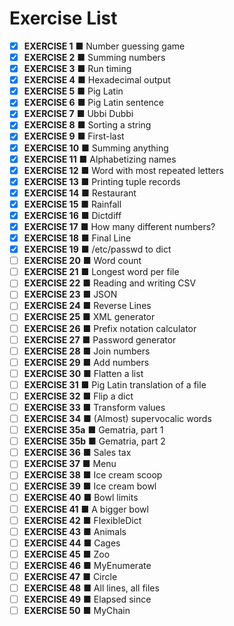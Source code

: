 # Exercise List

- [x] **EXERCISE 1** ■ Number guessing game
- [x] **EXERCISE 2** ■ Summing numbers
- [x] **EXERCISE 3** ■ Run timing
- [x] **EXERCISE 4** ■ Hexadecimal output
- [x] **EXERCISE 5** ■ Pig Latin
- [x] **EXERCISE 6** ■ Pig Latin sentence
- [x] **EXERCISE 7** ■ Ubbi Dubbi
- [x] **EXERCISE 8** ■ Sorting a string
- [x] **EXERCISE 9** ■ First-last
- [x] **EXERCISE 10** ■ Summing anything
- [x] **EXERCISE 11** ■ Alphabetizing names
- [x] **EXERCISE 12** ■ Word with most repeated letters
- [x] **EXERCISE 13** ■ Printing tuple records
- [x] **EXERCISE 14** ■ Restaurant
- [x] **EXERCISE 15** ■ Rainfall
- [x] **EXERCISE 16** ■ Dictdiff
- [x] **EXERCISE 17** ■ How many different numbers?
- [x] **EXERCISE 18** ■ Final Line
- [x] **EXERCISE 19** ■ /etc/passwd to dict
- [ ] **EXERCISE 20** ■ Word count
- [ ] **EXERCISE 21** ■ Longest word per file
- [ ] **EXERCISE 22** ■ Reading and writing CSV
- [ ] **EXERCISE 23** ■ JSON
- [ ] **EXERCISE 24** ■ Reverse Lines
- [ ] **EXERCISE 25** ■ XML generator
- [ ] **EXERCISE 26** ■ Prefix notation calculator
- [ ] **EXERCISE 27** ■ Password generator
- [ ] **EXERCISE 28** ■ Join numbers
- [ ] **EXERCISE 29** ■ Add numbers
- [ ] **EXERCISE 30** ■ Flatten a list
- [ ] **EXERCISE 31** ■ Pig Latin translation of a file
- [ ] **EXERCISE 32** ■ Flip a dict
- [ ] **EXERCISE 33** ■ Transform values
- [ ] **EXERCISE 34** ■ (Almost) supervocalic words
- [ ] **EXERCISE 35a** ■ Gematria, part 1
- [ ] **EXERCISE 35b** ■ Gematria, part 2
- [ ] **EXERCISE 36** ■ Sales tax
- [ ] **EXERCISE 37** ■ Menu
- [ ] **EXERCISE 38** ■ Ice cream scoop
- [ ] **EXERCISE 39** ■ Ice cream bowl
- [ ] **EXERCISE 40** ■ Bowl limits
- [ ] **EXERCISE 41** ■ A bigger bowl
- [ ] **EXERCISE 42** ■ FlexibleDict
- [ ] **EXERCISE 43** ■ Animals
- [ ] **EXERCISE 44** ■ Cages
- [ ] **EXERCISE 45** ■ Zoo
- [ ] **EXERCISE 46** ■ MyEnumerate
- [ ] **EXERCISE 47** ■ Circle
- [ ] **EXERCISE 48** ■ All lines, all files
- [ ] **EXERCISE 49** ■ Elapsed since
- [ ] **EXERCISE 50** ■ MyChain
